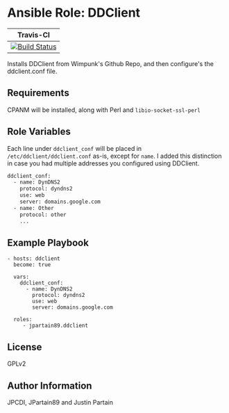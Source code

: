 # Ansible Role: DDClient

| **Travis-CI** |
| ---- |
| [![Build Status](https://travis-ci.org/jpartain89/ansible-role-ddclient.svg?branch=master)](https://travis-ci.org/jpartain89/ansible-role-ddclient) |

Installs DDClient from Wimpunk's Github Repo, and then configure's the ddclient.conf file.

## Requirements

CPANM will be installed, along with Perl and `libio-socket-ssl-perl`

## Role Variables

Each line under `ddclient_conf` will be placed in `/etc/ddclient/ddclient.conf` as-is, except for `name`. I added this distinction in case you had multiple addresses you configured using DDClient.

```bash
ddclient_conf:
  - name: DynDNS2
    protocol: dyndns2
    use: web
    server: domains.google.com
  - name: Other
    protocol: other
    ...
```

## Example Playbook

    - hosts: ddclient
      become: true

      vars:
        ddclient_conf:
          - name: DynDNS2
            protocol: dyndns2
            use: web
            server: domains.google.com

      roles:
         - jpartain89.ddclient

## License

GPLv2

## Author Information

JPCDI, JPartain89 and Justin Partain
